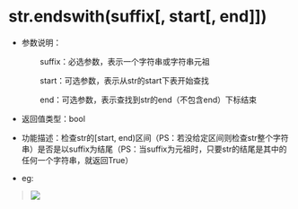 # str.endswith(suffix[, start[, end]])

- 参数说明：

&emsp;&emsp;&emsp;&emsp;suffix：必选参数，表示一个字符串或字符串元祖

&emsp;&emsp;&emsp;&emsp;start：可选参数，表示从str的start下表开始查找

&emsp;&emsp;&emsp;&emsp;end：可选参数，表示查找到str的end（不包含end）下标结束

- 返回值类型：bool

- 功能描述：检查str的[start, end)区间（PS：若没给定区间则检查str整个字符串）是否是以suffix为结尾（PS：当suffix为元祖时，只要str的结尾是其中的任何一个字符串，就返回True）

- eg:

>![](http://ww4.sinaimg.cn/mw690/70cc3cccgw1erivhiffz0j20cb05smxd.jpg)